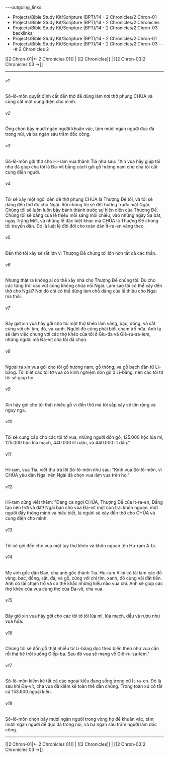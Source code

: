 ---outgoing_links:
  - Projects/Bible Study Kit/Scripture (BPT)/14 - 2 Chronicles/2 Chron-01
  - Projects/Bible Study Kit/Scripture (BPT)/14 - 2 Chronicles/2 Chronicles
  - Projects/Bible Study Kit/Scripture (BPT)/14 - 2 Chronicles/2 Chron-03
backlinks:
  - Projects/Bible Study Kit/Scripture (BPT)/14 - 2 Chronicles/2 Chron-01
  - Projects/Bible Study Kit/Scripture (BPT)/14 - 2 Chronicles/2 Chron-03
---# 2 Chronicles 2

[[2 Chron-01|← 2 Chronicles 01]] | [[2 Chronicles]] | [[2 Chron-03|2 Chronicles 03 →]]
***



###### v1 
Sô-lô-môn quyết định cất đền thờ để dùng làm nơi thờ phụng CHÚA và cũng cất một cung điện cho mình. 

###### v2 
Ông chọn bảy mươi ngàn người khuân vác, tám mươi ngàn người đục đá trong núi, và ba ngàn sáu trăm đốc công. 

###### v3 
Sô-lô-môn gởi thơ cho Hi-ram vua thành Tia như sau: "Xin vua hãy giúp tôi như đã giúp cha tôi là Đa-vít bằng cách gởi gỗ hương nam cho cha tôi cất cung điện người. 

###### v4 
Tôi sẽ xây một ngôi đền để thờ phụng CHÚA là Thượng Đế tôi, và tôi sẽ dâng đền thờ đó cho Ngài. Rồi chúng tôi sẽ đốt hương trước mặt Ngài. Chúng tôi sẽ luôn luôn bày bánh thánh trước sự hiện diện của Thượng Đế. Chúng tôi sẽ dâng của lễ thiêu mỗi sáng mỗi chiều, vào những ngày Sa bát, ngày Trăng Mới, và những lễ đặc biệt khác mà CHÚA là Thượng Đế chúng tôi truyền dặn. Đó là luật lệ đời đời cho toàn dân Ít-ra-en vâng theo. 

###### v5 
Đền thờ tôi xây sẽ rất lớn vì Thượng Đế chúng tôi lớn hơn tất cả các thần. 

###### v6 
Nhưng thật ra không ai có thể xây nhà cho Thượng Đế chúng tôi. Dù cho các từng trời cao vút cũng không chứa nổi Ngài. Làm sao tôi có thể xây đền thờ cho Ngài? Nơi đó chỉ có thể dùng làm chỗ dâng của lễ thiêu cho Ngài mà thôi. 

###### v7 
Bây giờ xin vua hãy gởi cho tôi một thợ khéo làm vàng, bạc, đồng, và sắt cùng với chỉ tím, đỏ, và xanh. Người đó cũng phải biết chạm trổ nữa. Anh ta sẽ làm việc chung với các thợ khéo của tôi ở Giu-đa và Giê-ru-sa-lem, những người mà Đa-vít cha tôi đã chọn. 

###### v8 
Ngoài ra xin vua gởi cho tôi gỗ hương nam, gỗ thông, và gỗ bạch đàn từ Li-băng. Tôi biết các tôi tớ vua có kinh nghiệm đốn gỗ ở Li-băng, nên các tôi tớ tôi sẽ giúp họ. 

###### v9 
Xin hãy gởi cho tôi thật nhiều gỗ vì đền thờ mà tôi sắp xây sẽ lớn rộng và nguy nga. 

###### v10 
Tôi sẽ cung cấp cho các tôi tớ vua, những người đốn gỗ, 125.000 hộc lúa mì, 125.000 hộc lúa mạch, 440.000 lít rượu, và 440.000 lít dầu." 

###### v11 
Hi-ram, vua Tia, viết thư trả lời Sô-lô-môn như sau: "Kính vua Sô-lô-môn, vì CHÚA yêu dân Ngài nên Ngài đã chọn vua làm vua trên họ." 

###### v12 
Hi-ram cũng viết thêm: "Đáng ca ngợi CHÚA, Thượng Đế của Ít-ra-en, Đấng tạo nên trời và đất! Ngài ban cho vua Đa-vít một con trai khôn ngoan, một người đầy thông minh và hiểu biết, là người sẽ xây đền thờ cho CHÚA và cung điện cho mình. 

###### v13 
Tôi sẽ gởi đến cho vua một tay thợ khéo và khôn ngoan tên Hu-ram A-bi. 

###### v14 
Mẹ anh gốc dân Đan, cha anh gốc thành Tia. Hu-ram A-bi có tài làm các đồ vàng, bạc, đồng, sắt, đá, và gỗ, cùng với chỉ tím, xanh, đỏ cùng vải đắt tiền. Anh có tài chạm trổ và có thể khắc những kiểu nào vua chỉ. Anh sẽ giúp các thợ khéo của vua cùng thợ của Đa-vít, cha vua. 

###### v15 
Bây giờ xin vua hãy gởi cho các tôi tớ tôi lúa mì, lúa mạch, dầu và rượu như vua hứa. 

###### v16 
Chúng tôi sẽ đốn gỗ thật nhiều từ Li-băng dọc theo biển theo như vua cần rồi thả bè trôi xuống Giốp-ba. Sau đó vua sẽ mang về Giê-ru-sa-lem." 

###### v17 
Sô-lô-môn kiểm kê tất cả các ngoại kiều đang sống trong xứ Ít-ra-en. Đó là sau khi Đa-vít, cha vua đã kiểm kê toàn thể dân chúng. Trong toàn xứ có tất cả 153.600 ngoại kiều. 

###### v18 
Sô-lô-môn chọn bảy mươi ngàn người trong vòng họ để khuân vác, tám mươi ngàn người để đục đá trong núi, và ba ngàn sáu trăm người làm đốc công.

***
[[2 Chron-01|← 2 Chronicles 01]] | [[2 Chronicles]] | [[2 Chron-03|2 Chronicles 03 →]]
